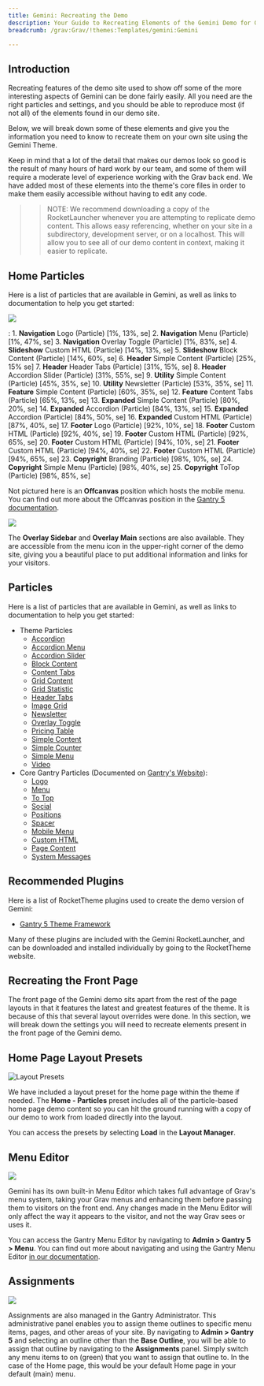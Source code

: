 ```yaml
---
title: Gemini: Recreating the Demo
description: Your Guide to Recreating Elements of the Gemini Demo for Grav
breadcrumb: /grav:Grav/!themes:Templates/gemini:Gemini

---
```


Introduction
-----

Recreating features of the demo site used to show off some of the more interesting aspects of Gemini can be done fairly easily. All you need are the right particles and settings, and you should be able to reproduce most (if not all) of the elements found in our demo site.

Below, we will break down some of these elements and give you the information you need to know to recreate them on your own site using the Gemini Theme.

Keep in mind that a lot of the detail that makes our demos look so good is the result of many hours of hard work by our team, and some of them will require a moderate level of experience working with the Grav back end. We have added most of these elements into the theme's core files in order to make them easily accessible without having to edit any code.

>> NOTE: We recommend downloading a copy of the RocketLauncher whenever you are attempting to replicate demo content. This allows easy referencing, whether on your site in a subdirectory, development server, or on a localhost. This will allow you to see all of our demo content in context, making it easier to replicate.

Home Particles
-----

Here is a list of particles that are available in Gemini, as well as links to documentation to help you get started:

![](assets/gemini2.jpeg)

:   1. **Navigation** Logo (Particle) [1%, 13%, se]
    2. **Navigation** Menu (Particle) [1%, 47%, se]
    3. **Navigation** Overlay Toggle (Particle) [1%, 83%, se]
    4. **Slideshow** Custom HTML (Particle) [14%, 13%, se]
    5. **Slideshow** Block Content (Particle) [14%, 60%, se]
    6. **Header** Simple Content (Particle) [25%, 15% se]
    7. **Header** Header Tabs (Particle) [31%, 15%, se]
    8. **Header** Accordion Slider (Particle) [31%, 55%, se]
    9. **Utility** Simple Content (Particle) [45%, 35%, se]
    10. **Utility** Newsletter (Particle) [53%, 35%, se]
    11. **Feature** Simple Content (Particle) [60%, 35%, se]
    12. **Feature** Content Tabs (Particle) [65%, 13%, se]
    13. **Expanded** Simple Content (Particle) [80%, 20%, se]
    14. **Expanded** Accordion (Particle) [84%, 13%, se]
    15. **Expanded** Accordion (Particle) [84%, 50%, se]
    16. **Expanded** Custom HTML (Particle) [87%, 40%, se]
    17. **Footer** Logo (Particle) [92%, 10%, se]
    18. **Footer** Custom HTML (Particle) [92%, 40%, se]
    19. **Footer** Custom HTML (Particle) [92%, 65%, se]
    20. **Footer** Custom HTML (Particle) [94%, 10%, se]
    21. **Footer** Custom HTML (Particle) [94%, 40%, se]
    22. **Footer** Custom HTML (Particle) [94%, 65%, se]
    23. **Copyright** Branding (Particle) [98%, 10%, se]
    24. **Copyright** Simple Menu (Particle) [98%, 40%, se]
    25. **Copyright** ToTop (Particle) [98%, 85%, se]

Not pictured here is an **Offcanvas** position which hosts the mobile menu. You can find out more about the Offcanvas position in the [Gantry 5 documentation](http://docs.gantry.org/gantry5/configure/layout-manager#offcanvas-section).

![](assets/gemini3.jpeg)

The **Overlay Sidebar** and **Overlay Main** sections are also available. They are accessible from the menu icon in the upper-right corner of the demo site, giving you a beautiful place to put additional information and links for your visitors.

Particles
-----

Here is a list of particles that are available in Gemini, as well as links to documentation to help you get started:

* Theme Particles
    - [Accordion](particle_accordion.md)
    - [Accordion Menu](particle_accordionmenu.md)
    - [Accordion Slider](particle_accordionslider.md)
    - [Block Content](particle_block.md)
    - [Content Tabs](particle_tabs.md)
    - [Grid Content](particle_gridcontent.md)
    - [Grid Statistic](particle_grid.md)
    - [Header Tabs](particle_headertabs.md)
    - [Image Grid](particle_image.md)
    - [Newsletter](particle_newsletter.md)
    - [Overlay Toggle](particle_overlay.md)
    - [Pricing Table](particle_pricing.md)
    - [Simple Content](particle_simple.md)
    - [Simple Counter](particle_simplecounter.md)
    - [Simple Menu](particle_simplemenu.md)
    - [Video](particle_video.md)
* Core Gantry Particles (Documented on [Gantry's Website](http://gantry.org)):
    - [Logo](http://docs.gantry.org/gantry5/particles/logo)
    - [Menu](http://docs.gantry.org/gantry5/particles/menu-control)
    - [To Top](http://docs.gantry.org/gantry5/particles/to-top)
    - [Social](http://docs.gantry.org/gantry5/particles/social)
    - [Positions](http://docs.gantry.org/gantry5/particles/position)
    - [Spacer](http://docs.gantry.org/gantry5/particles/spacer)
    - [Mobile Menu](http://docs.gantry.org/gantry5/particles/mobile-menu)
    - [Custom HTML](http://docs.gantry.org/gantry5/particles/custom-html)
    - [Page Content](http://docs.gantry.org/gantry5/particles/page-content)
    - [System Messages](http://docs.gantry.org/gantry5/particles/system-messages)

Recommended Plugins
-----

Here is a list of RocketTheme plugins used to create the demo version of Gemini:

* [Gantry 5 Theme Framework](http://gantry.org/)

Many of these plugins are included with the Gemini RocketLauncher, and can be downloaded and installed individually by going to the RocketTheme website.

Recreating the Front Page
-----

The front page of the Gemini demo sits apart from the rest of the page layouts in that it features the latest and greatest features of the theme. It is because of this that several layout overrides were done. In this section, we will break down the settings you will need to recreate elements present in the front page of the Gemini demo.

Home Page Layout Presets
-----

![Layout Presets](assets/layout_presets.jpeg)

We have included a layout preset for the home page within the theme if needed. The **Home - Particles** preset includes all of the particle-based home page demo content so you can hit the ground running with a copy of our demo to work from loaded directly into the layout.

You can access the presets by selecting **Load** in the **Layout Manager**.

Menu Editor
-----

![](assets/menu_1.jpeg)

Gemini has its own built-in Menu Editor which takes full advantage of Grav's menu system, taking your Grav menus and enhancing them before passing them to visitors on the front end. Any changes made in the Menu Editor will only affect the way it appears to the visitor, and not the way Grav sees or uses it.

You can access the Gantry Menu Editor by navigating to **Admin > Gantry 5 > Menu**. You can find out more about navigating and using the Gantry Menu Editor [in our documentation](http://docs.gantry.org/gantry5/configure/menu-editor).

Assignments
-----

![](assets/assignments_1.jpeg)

Assignments are also managed in the Gantry Administrator. This administrative panel enables you to assign theme outlines to specific menu items, pages, and other areas of your site. By navigating to **Admin > Gantry 5** and selecting an outline other than the **Base Outline**, you will be able to assign that outline by navigating to the **Assignments** panel. Simply switch any menu items to on (green) that you want to assign that outline to. In the case of the Home page, this would be your default Home page in your default (main) menu.
